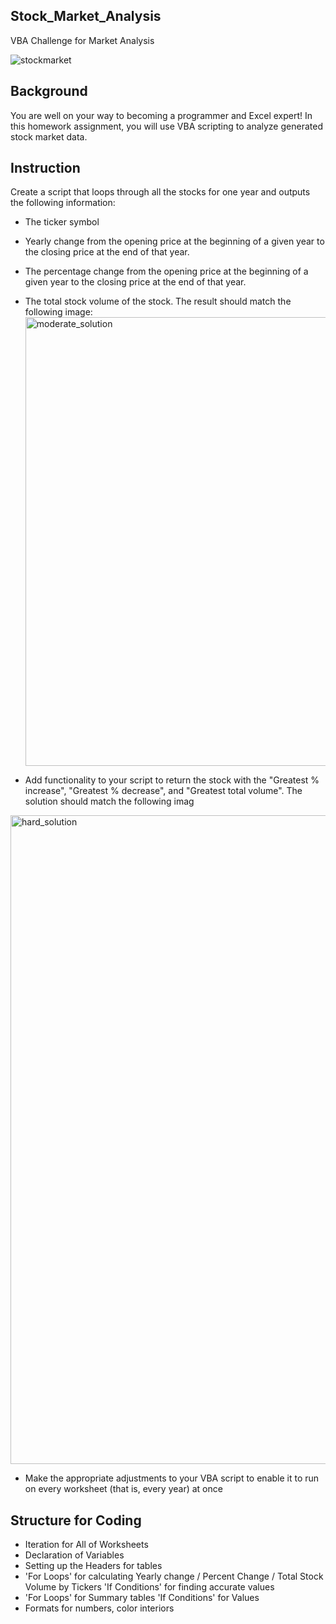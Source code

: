 ## Stock_Market_Analysis
VBA Challenge for Market Analysis

![stockmarket](https://github.com/JeesuKwon/Stock_Market_Analysis/assets/157546001/1f30e41e-6e70-4d71-ba64-d8f9477fe363)

## Background
You are well on your way to becoming a programmer and Excel expert! In this homework assignment, you will use VBA scripting to analyze generated stock market data.

## Instruction
Create a script that loops through all the stocks for one year and outputs the following information:
* The ticker symbol
* Yearly change from the opening price at the beginning of a given year to the closing price at the end of that year.
* The percentage change from the opening price at the beginning of a given year to the closing price at the end of that year.
* The total stock volume of the stock. The result should match the following image:
  <img width="718" alt="moderate_solution" src="https://github.com/JeesuKwon/Stock_Market_Analysis/assets/157546001/309a3d5f-917c-4f4b-afb1-4f473bcf339e">

* Add functionality to your script to return the stock with the "Greatest % increase", "Greatest % decrease", and "Greatest total volume". The solution should match the following imag
 <img width="1038" alt="hard_solution" src="https://github.com/JeesuKwon/Stock_Market_Analysis/assets/157546001/1ac0181b-5cd5-4e00-a25a-8f895be8a33f">

* Make the appropriate adjustments to your VBA script to enable it to run on every worksheet (that is, every year) at once

## Structure for Coding
* Iteration for All of Worksheets
* Declaration of Variables
* Setting up the Headers for tables
* 'For Loops' for calculating Yearly change / Percent Change / Total Stock Volume by Tickers
  'If Conditions' for finding accurate values
* 'For Loops' for Summary tables
  'If Conditions' for Values
* Formats for numbers, color interiors 
